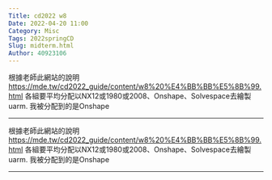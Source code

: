 ```yaml
---
Title: cd2022 w8
Date: 2022-04-20 11:00
Category: Misc
Tags: 2022springCD
Slug: midterm.html
Author: 40923106
---
```


根據老師此網站的說明 https://mde.tw/cd2022_guide/content/w8%20%E4%BB%BB%E5%8B%99.html
各組要平均分配以NX12或1980或2008、Onshape、Solvespace去繪製uarm.
我被分配到的是Onshape

<!-- PELICAN_END_SUMMARY -->


----
根據老師此網站的說明 https://mde.tw/cd2022_guide/content/w8%20%E4%BB%BB%E5%8B%99.html
各組要平均分配以NX12或1980或2008、Onshape、Solvespace去繪製uarm.
我被分配到的是Onshape


----

